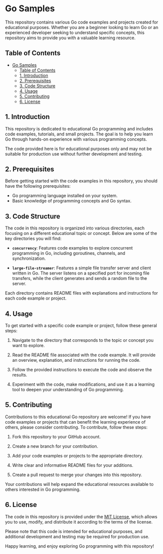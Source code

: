 # Go Samples

This repository contains various Go code examples and projects created for educational purposes. Whether you are a beginner looking to learn Go or an experienced developer seeking to understand specific concepts, this repository aims to provide you with a valuable learning resource.

## Table of Contents

- [Go Samples](#go-samples)
  - [Table of Contents](#table-of-contents)
  - [1. Introduction](#1-introduction)
  - [2. Prerequisites](#2-prerequisites)
  - [3. Code Structure](#3-code-structure)
  - [4. Usage](#4-usage)
  - [5. Contributing](#5-contributing)
  - [6. License](#6-license)

## 1. Introduction

This repository is dedicated to educational Go programming and includes code examples, tutorials, and small projects. The goal is to help you learn Go through hands-on experience with various programming concepts.

The code provided here is for educational purposes only and may not be suitable for production use without further development and testing.

## 2. Prerequisites

Before getting started with the code examples in this repository, you should have the following prerequisites:

- Go programming language installed on your system.
- Basic knowledge of programming concepts and Go syntax.

## 3. Code Structure

The code in this repository is organized into various directories, each focusing on a different educational topic or concept. Below are some of the key directories you will find:

<!-- - **`basics/`**: Contains simple Go programs that cover basic syntax, data types, and control structures.

- **`data-structures/`**: Demonstrates the implementation of common data structures in Go, such as linked lists, stacks, and queues. -->

- **`concurrency`**: Features code examples to explore concurrent programming in Go, including goroutines, channels, and synchronization.

- **`large-file-streamer`**: Features a simple file transfer server and client written in Go. The server listens on a specified port for incoming file transfers, while the client generates and sends a random file to the server.

<!-- - **`web-development/`**: Introduces web development with Go, showcasing web servers, routing, and handling HTTP requests and responses.

- **`file-io/`**: Demonstrates file input and output operations in Go, including reading and writing files.

- **`api-integration/`**: Includes code for integrating with APIs and making HTTP requests using Go. -->

Each directory contains README files with explanations and instructions for each code example or project.

## 4. Usage

To get started with a specific code example or project, follow these general steps:

1. Navigate to the directory that corresponds to the topic or concept you want to explore.

2. Read the README file associated with the code example. It will provide an overview, explanation, and instructions for running the code.

3. Follow the provided instructions to execute the code and observe the results.

4. Experiment with the code, make modifications, and use it as a learning tool to deepen your understanding of Go programming.

## 5. Contributing

Contributions to this educational Go repository are welcome! If you have code examples or projects that can benefit the learning experience of others, please consider contributing. To contribute, follow these steps:

1. Fork this repository to your GitHub account.

2. Create a new branch for your contribution.

3. Add your code examples or projects to the appropriate directory.

4. Write clear and informative README files for your additions.

5. Create a pull request to merge your changes into this repository.

Your contributions will help expand the educational resources available to others interested in Go programming.

## 6. License

The code in this repository is provided under the [MIT License](LICENSE), which allows you to use, modify, and distribute it according to the terms of the license.

Please note that this code is intended for educational purposes, and additional development and testing may be required for production use.

Happy learning, and enjoy exploring Go programming with this repository!
